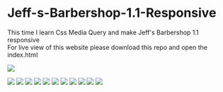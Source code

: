 # Jeff-s-Barbershop-1.1-Responsive

This time I learn Css Media Query and make Jeff's Barbershop 1.1 responsive\
For live view of this website please download this repo and open the index.html

![](img/thumbnail-desktop.png)

![](img/thumbnail-mobile.png)
![](img/thumbnail-mobile-1.png)
![](img/thumbnail-mobile-2.png)
![](img/thumbnail-mobile-3.png)
![](img/thumbnail-mobile-4.png)
![](img/thumbnail-mobile-5.png)
![](img/thumbnail-mobile-6.png)
![](img/thumbnail-mobile-7.png)
![](img/thumbnail-mobile-8.png)
![](img/thumbnail-mobile-9.png)
![](img/thumbnail-mobile-10.png)


